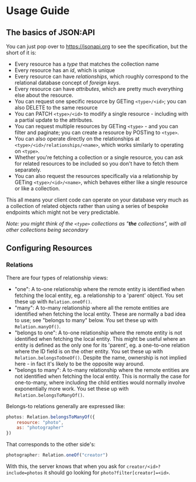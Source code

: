 # Usage Guide

## The basics of JSON:API

You can just pop over to https://jsonapi.org to see the specification, but the
short of it is:

* Every resource has a _type_ that matches the collection name
* Every resource has an _id_, which is unique
* Every resource can have _relationships_, which roughly correspond to the
  relational database concept of _foreign keys_.
* Every resource can have _attributes_, which are pretty much everything else
  about the resource.
* You can request one specific resource by GETing `<type>/<id>`; you can
  also DELETE to the same resource
* You can PATCH `<type>/<id>` to modify a single resource - including with
  a partial update to the attributes.
* You can request multiple resources by GETing `<type>` - and you can
  filter and paginate; you can create a resource by POSTing to `<type>`.
* You can also operate directly on the relationships at
  `<type>/<id>/relationships/<name>`, which works similarly to operating
  on `<type>`.
* Whether you're fetching a collection or a single resource, you can ask for
  related resources to be included so you don't have to fetch them separately.
* You can also request the resources specifically via a relationship by GETing
  `<type>/<id>/<name>`, which behaves either like a single resource or
  like a collection.

This all means your client code can operate on your database very much as a
collection of related objects rather than using a series of bespoke endpoints
which might not be very predictable.

*Note: you might think of the `<type>` collections as "__the__ collections",*
*with all other collections being secondary*

## Configuring Resources

### Relations

There are four types of relationship views:

* "one": A to-one relationship where the remote entity is identified when
  fetching the local entity, eg. a relationship to a 'parent' object. You set
  these up with `Relation.oneOf()`.
* "many": A to-many relationship where all the remote entities are identified
  when fetching the local entity. These are normally a bad idea to use; see
  "belongs to many" below. You set these up with `Relation.manyOf()`.
* "belongs to one": A to-one relationship where the remote entity is not
  identified when fetching the local entity. This might be useful where an
  entity is defined as the only one for its 'parent', eg. a one-to-one relation
  where the ID field is on the other entity. You set these up with
  `Relation.belongsToOneOf()`. Despite the name, ownership is not implied here -
  in fact it's likely to be the opposite way around.
* "belongs to many": A to-many relationship where the remote entities are not
  identified when fetching the local entity. This is normally the case for
  one-to-many, where including the child entities would normally involve
  exponentially more work. You set these up with `Relation.belongsToManyOf()`.

Belongs-to relations generally are expressed like:

```js
photos: Relation.belongsToManyOf({
    resource: "photo",
    as: "photographer"
})
```

That corresponds to the other side's:

```js
photographer: Relation.oneOf("creator")
```

With this, the server knows that when you ask for `creator/<id>?include=photos` it
should go looking for `photo?filter[creator]=<id>`.